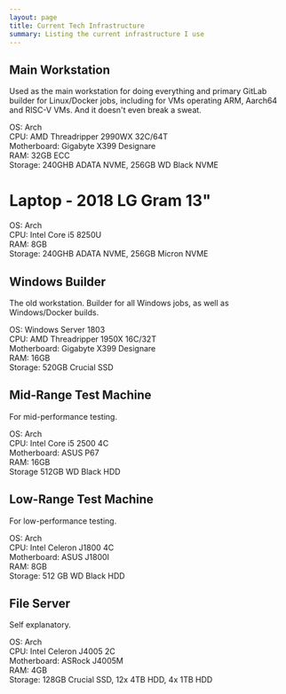 ```yaml
---
layout: page
title: Current Tech Infrastructure
summary: Listing the current infrastructure I use
---
```


## Main Workstation

Used as the main workstation for doing everything and primary GitLab builder for Linux/Docker jobs, including for VMs operating ARM, Aarch64 and RISC-V VMs. And it doesn't even break a sweat.

OS: Arch<br/>
CPU: AMD Threadripper 2990WX 32C/64T<br/>
Motherboard: Gigabyte X399 Designare<br/>
RAM: 32GB ECC<br/>
Storage: 240GHB ADATA NVME, 256GB WD Black NVME

# Laptop - 2018 LG Gram 13"

OS: Arch<br/>
CPU: Intel Core i5 8250U<br/>
RAM: 8GB<br/>
Storage: 240GHB ADATA NVME, 256GB Micron NVME

## Windows Builder

The old workstation. Builder for all Windows jobs, as well as Windows/Docker builds.

OS: Windows Server 1803<br/>
CPU: AMD Threadripper 1950X 16C/32T<br/>
Motherboard: Gigabyte X399 Designare<br/>
RAM: 16GB<br/>
Storage: 520GB Crucial SSD

## Mid-Range Test Machine

For mid-performance testing.

OS: Arch<br/>
CPU: Intel Core  i5 2500 4C<br/>
Motherboard: ASUS P67<br/>
RAM: 16GB<br/>
Storage 512GB WD Black HDD

## Low-Range Test Machine

For low-performance testing.

OS: Arch<br/>
CPU: Intel Celeron J1800 4C<br/>
Motherboard: ASUS J1800I<br/>
RAM: 8GB<br/>
Storage: 512 GB WD Black HDD

## File Server

Self explanatory.

OS: Arch<br/>
CPU: Intel Celeron J4005 2C<br/>
Motherboard: ASRock J4005M<br/>
RAM: 4GB<br/>
Storage: 128GB Crucial SSD, 12x 4TB HDD, 4x 1TB HDD